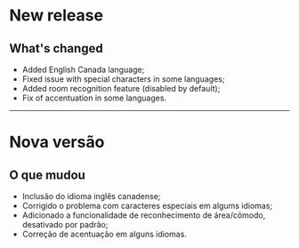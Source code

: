 # New release

## What's changed
- Added English Canada language;
- Fixed issue with special characters in some languages;
- Added room recognition feature (disabled by default);
- Fix of accentuation in some languages.

---

# Nova versão

## O que mudou
- Inclusão do idioma inglês canadense;
- Corrigido o problema com caracteres especiais em algums idiomas;
- Adicionado a funcionalidade de reconhecimento de área/cômodo, desativado por padrão;
- Correção de acentuação em alguns idiomas.